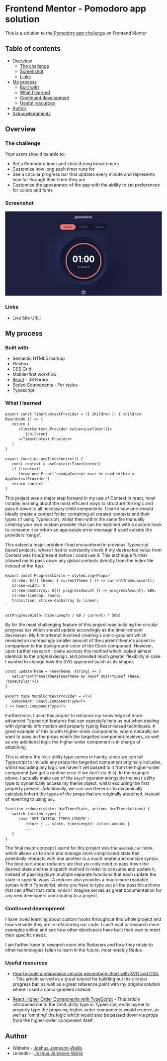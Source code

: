 # Frontend Mentor - Pomodoro app solution

This is a solution to the [Pomodoro app challenge](https://www.frontendmentor.io/challenges/pomodoro-app-KBFnycJ6G) on Frontend Mentor

## Table of contents

-  [Overview](#overview)
   -  [The challenge](#the-challenge)
   -  [Screenshot](#screenshot)
   -  [Links](#links)
-  [My process](#my-process)
   -  [Built with](#built-with)
   -  [What I learned](#what-i-learned)
   -  [Continued development](#continued-development)
   -  [Useful resources](#useful-resources)
-  [Author](#author)
-  [Acknowledgments](#acknowledgments)

## Overview

### The challenge

Your users should be able to:

-  Set a Pomodoro timer and short & long break timers
-  Customize how long each timer runs for
-  See a circular progress bar that updates every minute and represents how far through their timer they are
-  Customize the appearance of the app with the ability to set preferences for colors and fonts

### Screenshot

![](./screenshot.png)

### Links

-  Live Site URL:

## My process

### Built with

-  Semantic HTML5 markup
-  Flexbox
-  CSS Grid
-  Mobile-first workflow
-  [React](https://reactjs.org/) - JS library
-  [Styled Components](https://styled-components.com/) - For styles
-  Typescript

### What I learned

```tsx
export const TimerContextProvider = ({ children }: { children: ReactNode }) => {
   return (
      <TimerContext.Provider value={useTimer()}>
         {children}
      </TimerContext.Provider>
   )
}

export function useTimerContext() {
   const context = useContext(TimerContext)
   if (!context)
      throw new Error('useAppContext must be used within a AppContextProvider')
   return context
}
```

This project was a major step forward in my use of Context in react, most notably learning about the most efficient ways to structure the logic and pass it down to all necessary child components. I learnt how one should ideally create a context folder containing all created contexts and their types (if using Typescript), whilst then within the same file manually creating your own custom provider that can be matched with a custom hook to consume it or return an appropiate error message if used outside the providers 'range'.

This solved a major problem I had encountered in previous Typescript based projects, where I had to constantly check if my destructed value from Context was true/present before I could use it. This technique further allowed me to pass down any global contexts directly from the index file instead of the App.

```tsx
export const ProgressCircle = styled.svg<Props>`
   stroke: ${({ theme: { currentTheme } }) => currentTheme.accent};
   stroke-width: 5
   stroke-dasharray: ${({ progressAmount }) => progressAmount}, 500;
   stroke-linecap: round;
   transition: stroke-dasharray 1s linear;
`

setProgressWidth((timerLength / 60 / current) * 500)
```

By far the most challenging feature of this project was building the circular progress bar which should update accordingly as the timer amount decreases. My first attempt involved creating a conic-gradient which revealed an increasingly smaller amount of the current theme's accent in comparison to the background-color of the Clock component. However, upon further research I came accross this method which looked almost identical to the original design, and provided much greater flexibility in case I wanted to change how the SVG appeared (such as its shape).

```tsx
const updateTheme = (newTheme: string) => {
   setCurrentTheme(Theme[newTheme as keyof Omit<typeof Theme, 'baseStyles'>])
}

export type ModalContextProvider = <T>(
   Component: React.ComponentType<T>
) => React.ComponentType<T>
```

Furthermore, I used this project to enhance my knowledge of more advanced Typescript features that can especially help us out when dealing with dynamic information and properly typing React-based techniques. A great example of this is with Higher-order components, where naturally we want to pass on the props which the targetted component recieves, as well as any additional logic the higher-order component is in charge of attatching.

This is where the `Omit` utility type comes in handy, since we can tell Typescript to include any props the targetted component originally includes, whilst excluding any logic we haven't yet passed to it from the higher-order component (we get a runtime error if we don't do this). In the example above, I actually make use of the `keyof` operator alongside the `Omit` utility type to dynamically access my theme object, whilst excluding the first property present. Additionally, we can use Generics to dynamically calculate/inherit the types of the props that are originally attatched, instead of reverting to using `any`.

```tsx
function reducer(state: UseTimerState, action: UseTimerActions) {
   switch (action.type) {
      case 'SET_INITIAL_TIMER_LENGTH':
         return { ...state, timerLength: action.amount }
         ...
   }
}
```

The final major concept I learnt for this project was the `useReducer` hook, which allows us to store and manage more complicated state that potentially interacts with one another in a much neater and concise syntax. The best part about reducers are that you only need to pass down the desired state and the dispatch method in order to consume and update it, instead of passing down multiple separate functions that each update the state in specific ways. A reducer also provides a much more readable syntax within Typescript, since you have to type out all the possible actions that can affect that state, which I imagine serves as great documentation for any new developers contributing to a project.

### Continued development

I have loved learning about custom hooks throughout this whole project and how versatile they are in refactoring our code. I can't wait to research more examples online and see how other developers have built their own to meet their specific needs.

I am further keen to research more into Reducers and how they relate to other technologies I plan to learn in the future, most notably Redux.

### Useful resources

-  [How to code a responsive circular percentage chart with SVG and CSS.](https://medium.com/@pppped/how-to-code-a-responsive-circular-percentage-chart-with-svg-and-css-3632f8cd7705) - This article served as a great tutorial for building out the circular progress bar, as well as a great reference point with my original solution where I used a conic-gradient instead.

-  [React Higher Order Components with TypeScript](https://isamatov.com/react-hoc-typescript/) - This article introduced me to the Omit utility type in Typescript, enabling me to properly type the props my higher-order components would recieve, as well as 'omitting' the logic which would also be passed down via props from the higher-order component itself.

## Author

-  Website - [Joshua Jameson-Wallis](https://joshuajamesonwallis.com)
-  Linkedin - [Joshua Jameson-Wallis]()
